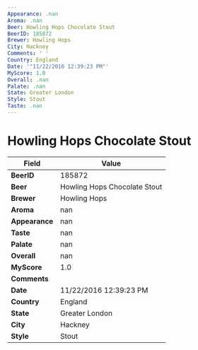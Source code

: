 ```yaml
---
Appearance: .nan
Aroma: .nan
Beer: Howling Hops Chocolate Stout
BeerID: 185872
Brewer: Howling Hops
City: Hackney
Comments: ' '
Country: England
Date: '"11/22/2016 12:39:23 PM"'
MyScore: 1.0
Overall: .nan
Palate: .nan
State: Greater London
Style: Stout
Taste: .nan
---
```


# Howling Hops Chocolate Stout

| Field         | Value |
|---------------|-------|
| **BeerID** | 185872 |
| **Beer** | Howling Hops Chocolate Stout |
| **Brewer** | Howling Hops |
| **Aroma** | nan |
| **Appearance** | nan |
| **Taste** | nan |
| **Palate** | nan |
| **Overall** | nan |
| **MyScore** | 1.0 |
| **Comments** |   |
| **Date** | 11/22/2016 12:39:23 PM |
| **Country** | England |
| **State** | Greater London |
| **City** | Hackney |
| **Style** | Stout |
